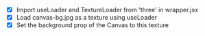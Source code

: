 - [x] Import useLoader and TextureLoader from 'three' in wrapper.jsx
- [x] Load canvas-bg.jpg as a texture using useLoader
- [x] Set the background prop of the Canvas to this texture

